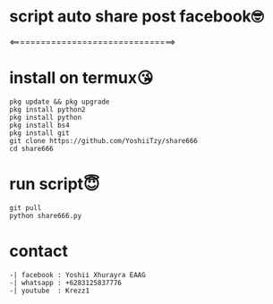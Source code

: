 # script auto share post facebook🤓
<================================>            
# install on termux😘
```
pkg update && pkg upgrade           
pkg install python2          
pkg install python          
pkg install bs4           
pkg install git          
git clone https://github.com/YoshiiTzy/share666       
cd share666
```
# run script😇
```
git pull              
python share666.py           
```
# contact 
```
-| facebook : Yoshii Xhurayra EAAG
-| whatsapp : +6283125837776
-| youtube  : Krezz1
```
